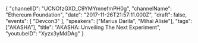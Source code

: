 {
    "channelID": "UCNOfzGXD_C9YMYmnefmPH0g",
    "channelName": "Ethereum Foundation",
    "date": "2017-11-26T21:57:11.000Z",
    "draft": false,
    "events": [
        "Devcon3"
    ],
    "speakers": ["Marius Darila", "Mihai Alisie"],
    "tags": ["AKASHA"],
    "title": "AKASHA: Unveiling The Next Experiment",
    "youtubeID": "Xyzx3yMdDAg"
}
